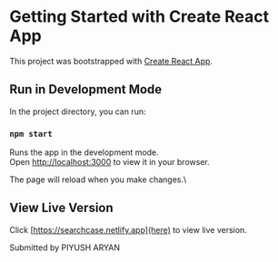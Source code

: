 # Getting Started with Create React App

This project was bootstrapped with [Create React App](https://github.com/facebook/create-react-app).

## Run in Development Mode 

In the project directory, you can run:

### `npm start`

Runs the app in the development mode.\
Open [http://localhost:3000](http://localhost:3000) to view it in your browser.

The page will reload when you make changes.\


## View Live Version

Click [https://searchcase.netlify.app](here) to view live version.


Submitted by PIYUSH ARYAN
